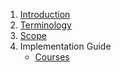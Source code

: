 1. [Introduction](./1_Introduction.md)
2. [Terminology](./2_Terminologies.md)
3. [Scope](./3_Scope.md)
4. Implementation Guide
    - [Courses](./implementation-guide/1_local-retail.md)